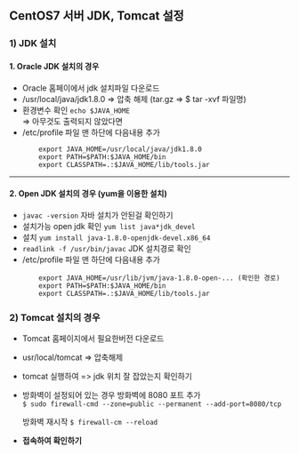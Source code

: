 ## CentOS7 서버 JDK, Tomcat 설정


### 1)	JDK 설치
#### 1. Oracle JDK 설치의 경우

- Oracle 홈페이에서 jdk 설치파일 다운로드  
- /usr/local/java/jdk1.8.0 => 압축 해제 (tar.gz => $ tar -xvf 파일명)
- 환경변수 확인 `echo $JAVA_HOME`  
	=> 아무것도 출력되지 않았다면  
- /etc/profile 파일 맨 하단에 다음내용 추가  
	```
		export JAVA_HOME=/usr/local/java/jdk1.8.0
		export PATH=$PATH:$JAVA_HOME/bin
		export CLASSPATH=.:$JAVA_HOME/lib/tools.jar
	```	
***	
		
#### 2. Open JDK 설치의 경우 (yum을 이용한 설치)
	
- `javac -version` 자바 설치가 안된걸 확인하기
- 설치가능 open jdk 확인 `yum list java*jdk_devel`
- 설치 `yum install java-1.8.0-openjdk-devel.x86_64`
- `readlink -f /usr/bin/javac` JDK 설치경로 확인
- /etc/profile 파일 맨 하단에 다음내용 추가  
	```
		export JAVA_HOME=/usr/lib/jvm/java-1.8.0-open-... (확인한 경로)
		export PATH=$PATH:$JAVA_HOME/bin
		export CLASSPATH=.:$JAVA_HOME/lib/tools.jar
	```
		
		
### 2) Tomcat 설치의 경우
- Tomcat 홈페이지에서 필요한버전 다운로드
- usr/local/tomcat => 압축해제
- tomcat 실행하여 => jdk 위치 잘 잡았는지 확인하기
- 방화벽이 설정되어 있는 경우
	방화벽에 8080 포트 추가  
	`$ sudo firewall-cmd --zone=public --permanent --add-port=8080/tcp`  
	
	방화벽 재시작
	`$ firewall-cm --reload`
	
- **접속하여 확인하기**

 
